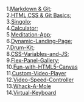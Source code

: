 1.[Markdown & Git](https://Serg051977.github.io/rsschool-cv/cv);   
2.[HTML,CSS & Git Basics](https://Serg051977.github.io/rsschool-cv/index.html);  
3.[Singolo](https://serg051977.github.io/singolo/index.html);  
4.[Calculator](https://serg051977.github.io/Calculator/index.html);  
5.[Meditation-App](https://serg051977.github.io/Meditation-App/index.html);  
6.[Dynamic-Landing-Page](https://serg051977.github.io/Dynamic-Landing-Page/index.html);  
7.[Drum-Kit](https://serg051977.github.io/Drum-Kit/index.html);  
8.[CSS-Variables-and-JS](https://serg051977.github.io/CSS-Variables-and-JS/index.html);  
9.[Flex-Panel-Gallery](https://serg051977.github.io/Flex-Panel-Gallery/index.html);  
10.[Fun-with-HTML5-Canvas](https://serg051977.github.io/Fun-with-HTML5-Canvas/index.html)  
11.[Custom-Video-Player](https://serg051977.github.io/Custom-Video-Player/index.html)  
12.[Video-Speed-Controller](https://serg051977.github.io/Video-Speed-Controller/index.html)  
13.[Whack-A-Mole](https://serg051977.github.io/Whack-A-Mole/index.html)  
14.[Virtual-Keyboard](https://serg051977.github.io/Virtual-Keyboard/index.html)
 
